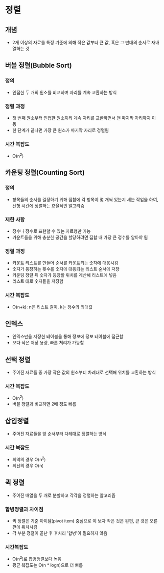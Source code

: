 # 정렬

## 개념

- 2개 이상의 자료를 특정 기준에 의해 작은 값부터 큰 값, 혹은 그 반대의 순서로 재배열하는 것



## 버블 정렬(Bubble Sort)

### 정의

- 인접한 두 개의 원소를 비교하며 자리를 계속 교환하는 방식

### 정렬 과정

- 첫 번째 원소부터 인접한 원소끼리 계속 자리를 교환하면서 맨 마지막 자리까지 이동
- 한 단계가 끝나면 가장 큰 원소가 마지막 자리로 정렬됨

### 시간 복잡도

- O(n<sup>2</sup>)



## 카운팅 정렬(Counting Sort)

### 정의

- 항목들의 순서를 결정하기 위해 집합에 각 항목이 몇 개씩 있는지 세는 작업을 하여, 선형 시간에 정렬하는 효율적인 알고리즘

### 제한 사항

- 정수나 정수로 표현할 수 있는 자료형만 가능
- 카운트들을 위해 충분한 공간을 할당하려면 집합 내 가장 큰 정수를 알아야 됨

### 정렬 과정

- 카운트 리스트를 만들어 순서를 카운트되는 숫자에 대응시킴
- 숫자가 등장하는 횟수를 숫자에 대응되는 리스트 순서에 저장
- 카운팅 정렬 뒤 숫자가 등장할 위치를 계산해 리스트에 넣음
- 리스트 대로 숫자들을 저장함

### 시간 복잡도

- O(n+k): n은 리스트 길이, k는 정수의 최대값



## 인덱스

- 인덱스만을 저장한 테이블을 통해 정보에 정보 테이블에 접근함
- 보다 작은 저장 용량, 빠른 처리가 가능함



## 선택 정렬

- 주어진 자료들 중 가장 작은 값의 원소부터 차례대로 선택해 위치를 교환하는 방식

### 시간 복잡도

- O(n<sup>2</sup>)
- 버블 정렬과 비교하면 2배 정도 빠름



## 삽입정렬

- 주어진 자료들을 앞 순서부터 차례대로 정렬하는 방식

### 시간 복잡도

- 최악의 경우 O(n<sup>2</sup>)
- 최선의 경우 O(n)



## 퀵 정렬

- 주어진 배열을 두 개로 분할하고 각각을 정렬하는 알고리즘

### 합병정렬과 차이점

- 퀵 정렬은 기준 아이템(pivot item) 중심으로 이 보자 작은 것은 왼편, 큰 것은 오른편에 위치시킴
- 각 부분 정렬이 끝난 후 후처리 '합병'이 필요하지 않음

### 시간복잡도

- O(n<sup>2</sup>)로 합병정렬보다 높음
- 평균 복잡도는 O(n * logn)으로 더 빠름